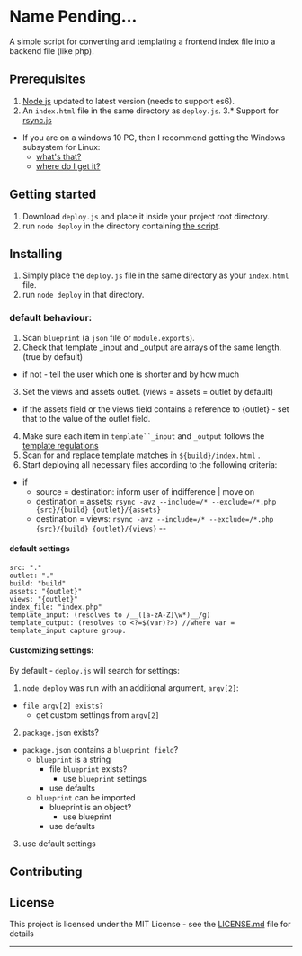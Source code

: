 # Name Pending...
A simple script for converting and templating a frontend index file into a backend file (like php).

## Prerequisites
1. [Node js](https://nodejs.org/) updated to latest version (needs to support es6).
2. An `index.html` file in the same directory as `deploy.js`.
3.* Support for [rsync.js](https://www.npmjs.com/package/rsync)
  * If you are on a windows 10 PC, then I recommend getting the Windows subsystem for Linux:
    * [what's that?](https://msdn.microsoft.com/en-us/commandline/wsl/about)
    * [where do I get it?](https://msdn.microsoft.com/en-us/commandline/wsl/install-win10)
    
## Getting started
1. Download `deploy.js` and place it inside your project root directory.
2. run `node deploy` in the directory containing [the script](#script).


## Installing

1. Simply place the `deploy.js` file in the same directory as your `index.html` file.
2. run `node deploy` in that directory.

### default behaviour:
1. Scan `blueprint` (a `json` file or `module.exports`).
2. Check that template \_input and \_output are arrays of the same length. (true by default)
  * if not - tell the user which one is shorter and by how much
3. Set the views and assets outlet. (views = assets = outlet by default)
  * if the assets field or the views field contains a reference to {outlet} - set that to the value of the outlet field.
4. Make sure each item in `template``_input` and `_output` follows the [template regulations](#template_regs)
5. Scan for and replace template matches in `${build}/index.html` .
6. Start deploying all necessary files according to the following criteria:
  * if
    * source = destination: inform user of indifference | move on
    * destination = assets: `rsync -avz --include=/* --exclude=/*.php {src}/{build} {outlet}/{assets}`
    * destination = views: `rsync -avz --include=/* --exclude=/*.php {src}/{build} {outlet}/{views}`
--

#### default settings

```[cson]
src: "."
outlet: "."
build: "build"
assets: "{outlet}"
views: "{outlet}"
index_file: "index.php"
template_input: (resolves to /__([a-zA-Z]\w*)__/g)
template_output: (resolves to <?=$(var)?>) //where var = template_input capture group.
```

#### Customizing settings:
By default - `deploy.js` will search for settings:

1. `node deploy` was run with an additional argument, `argv[2]`:
  * `file argv[2] exists?`
    * get custom settings from `argv[2]`
2. `package.json` exists?
  * `package.json` contains a `blueprint field`?
    * `blueprint` is a string
      * file `blueprint` exists?
        * use `blueprint` settings
      * use defaults
    * `blueprint` can be imported
      * blueprint is an object?
        * use blueprint
      * use defaults
3. use default settings

## Contributing


## License

This project is licensed under the MIT License - see the [LICENSE.md](LICENSE.md) file for details

--- 
